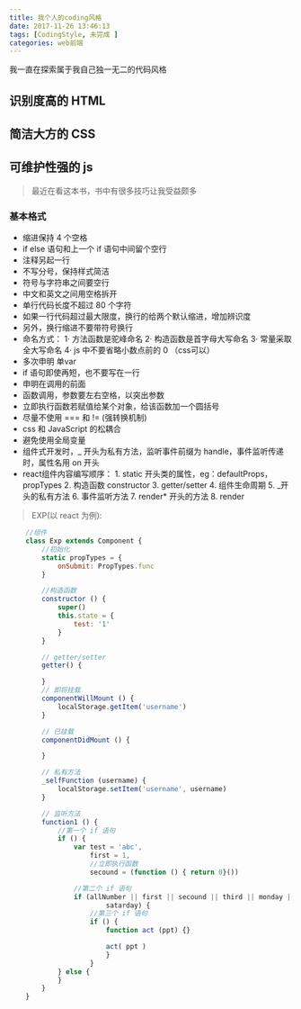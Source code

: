 ```yaml
---
title: 我个人的coding风格
date: 2017-11-26 13:46:13
tags: [CodingStyle, 未完成 ]
categories: web前端
---
```


我一直在探索属于我自己独一无二的代码风格

## 识别度高的 HTML

## 简洁大方的 CSS

## 可维护性强的 js

> 最近在看这本书，书中有很多技巧让我受益颇多

### 基本格式

* 缩进保持 4 个空格
* if else 语句和上一个 if 语句中间留个空行
* 注释另起一行
* 不写分号，保持样式简洁
* 符号与字符串之间要空行
* 中文和英文之间用空格拆开
* 单行代码长度不超过 80 个字符
* 如果一行代码超过最大限度，换行的给两个默认缩进，增加辨识度
* 另外，换行缩进不要带符号换行
* 命名方式：
        1· 方法函数是驼峰命名
        2· 构造函数是首字母大写命名
        3· 常量采取全大写命名
        4· js 中不要省略小数点前的 0 （css可以）
* 多次申明 单var
* if 语句即使再短，也不要写在一行
* 申明在调用的前面
* 函数调用，参数要左右空格，以突出参数
* 立即执行函数若赋值给某个对象，给该函数加一个圆括号
* 尽量不使用 === 和 != (强转换机制)
* css 和 JavaScript 的松耦合
* 避免使用全局变量
* 组件式开发时，_ 开头为私有方法，监听事件前缀为 handle，事件监听传递时，属性名用 on 开头
* react组件内容编写顺序：
        1. static 开头类的属性，eg：defaultProps， propTypes
        2. 构造函数 constructor
        3. getter/setter
        4. 组件生命周期
        5. _开头的私有方法
        6. 事件监听方法
        7. render* 开头的方法
        8. render

> EXP(以 react 为例):

```js 
    //组件
    class Exp extends Component {
        //初始化
        static propTypes = {
            onSubmit: PropTypes.func
        }

        //构造函数
        constructor () {
            super()
            this.state = {
                test: '1'
            }
        }

        // getter/setter
        getter() {

        }
        // 即将挂载
        componentWillMount () {
            localStorage.getItem('username')
        }

        // 已挂载
        componentDidMount () {

        }

        // 私有方法
        _selfFunction (username) {
            localStorage.setItem('username', username)
        }

        // 监听方法
        function1 () {
            //第一个 if 语句
            if () {
                var test = 'abc',
                    first = 1,
                    //立即执行函数
                    secound = (function () { return 0}())

                //第二个 if 语句
                if (allNumber || first || secound || third || monday || sunday || 
                        satarday) {
                    //第三个 if 语句
                    if () {
                        function act (ppt) {}

                        act( ppt )
                        }
                    }
            } else {
            }
        }
    }
```